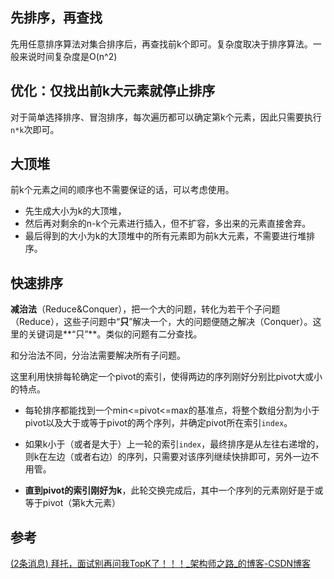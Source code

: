 ## 先排序，再查找

先用任意排序算法对集合排序后，再查找前k个即可。复杂度取决于排序算法。一般来说时间复杂度是O(n^2)

## 优化：仅找出前k大元素就停止排序

对于简单选择排序、冒泡排序，每次遍历都可以确定第k个元素，因此只需要执行`n*k`次即可。

## 大顶堆

前k个元素之间的顺序也不需要保证的话，可以考虑使用。

-   先生成大小为k的大顶堆，
-   然后再对剩余的n-k个元素进行插入，但不扩容，多出来的元素直接舍弃。
-   最后得到的大小为k的大顶堆中的所有元素即为前k大元素，不需要进行堆排序。

## 快速排序

**减治法**（Reduce&Conquer），把一个大的问题，转化为若干个子问题（Reduce），这些子问题中“**只**”解决一个，大的问题便随之解决（Conquer）。这里的关键词是**“只”**。类似的问题有二分查找。

和分治法不同，分治法需要解决所有子问题。

这里利用快排每轮确定一个pivot的索引，使得两边的序列刚好分别比pivot大或小的特点。

-   每轮排序都能找到一个min<=pivot<=max的基准点，将整个数组分割为小于pivot以及大于或等于pivot的两个序列，并确定pivot所在索引`index`。
-   如果k小于（或者是大于）上一轮的索引`index`，最终排序是从左往右递增的，则k在左边（或者右边）的序列，只需要对该序列继续快排即可，另外一边不用管。

-   **直到pivot的索引刚好为k**，此轮交换完成后，其中一个序列的元素刚好是于或等于pivot（第k大元素）

## 参考

[(2条消息) 拜托，面试别再问我TopK了！！！_架构师之路_的博客-CSDN博客](https://blog.csdn.net/z50L2O08e2u4afToR9A/article/details/82837278)
